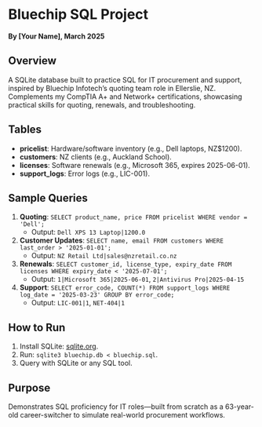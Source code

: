 # Bluechip SQL Project
**By [Your Name], March 2025**

## Overview
A SQLite database built to practice SQL for IT procurement and support, inspired by Bluechip Infotech’s quoting team role in Ellerslie, NZ. Complements my CompTIA A+ and Network+ certifications, showcasing practical skills for quoting, renewals, and troubleshooting.

## Tables
- **pricelist**: Hardware/software inventory (e.g., Dell laptops, NZ$1200).
- **customers**: NZ clients (e.g., Auckland School).
- **licenses**: Software renewals (e.g., Microsoft 365, expires 2025-06-01).
- **support_logs**: Error logs (e.g., LIC-001).

## Sample Queries
1. **Quoting**: `SELECT product_name, price FROM pricelist WHERE vendor = 'Dell';`  
   - Output: `Dell XPS 13 Laptop|1200.0`
2. **Customer Updates**: `SELECT name, email FROM customers WHERE last_order > '2025-01-01';`  
   - Output: `NZ Retail Ltd|sales@nzretail.co.nz`
3. **Renewals**: `SELECT customer_id, license_type, expiry_date FROM licenses WHERE expiry_date < '2025-07-01';`  
   - Output: `1|Microsoft 365|2025-06-01`, `2|Antivirus Pro|2025-04-15`
4. **Support**: `SELECT error_code, COUNT(*) FROM support_logs WHERE log_date = '2025-03-23' GROUP BY error_code;`  
   - Output: `LIC-001|1`, `NET-404|1`

## How to Run
1. Install SQLite: [sqlite.org](https://sqlite.org).
2. Run: `sqlite3 bluechip.db < bluechip.sql`.
3. Query with SQLite or any SQL tool.

## Purpose
Demonstrates SQL proficiency for IT roles—built from scratch as a 63-year-old career-switcher to simulate real-world procurement workflows.
